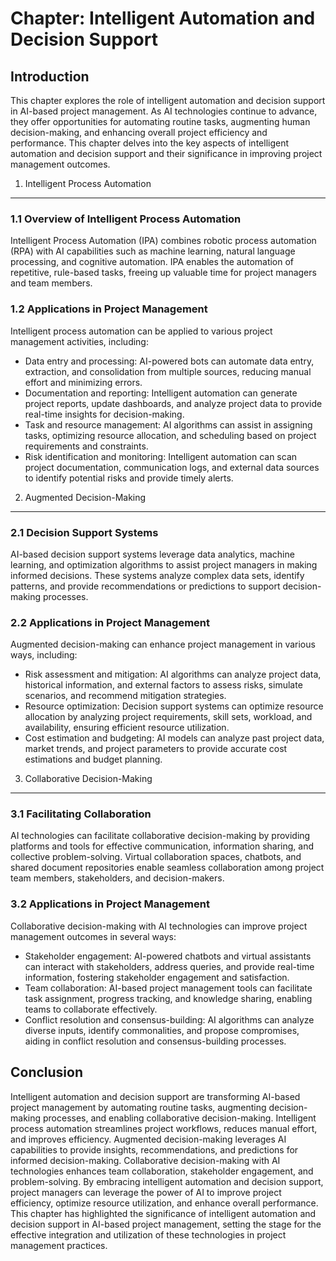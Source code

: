 Chapter: Intelligent Automation and Decision Support
====================================================

Introduction
------------

This chapter explores the role of intelligent automation and decision support in AI-based project management. As AI technologies continue to advance, they offer opportunities for automating routine tasks, augmenting human decision-making, and enhancing overall project efficiency and performance. This chapter delves into the key aspects of intelligent automation and decision support and their significance in improving project management outcomes.

1. Intelligent Process Automation
---------------------------------

### 1.1 Overview of Intelligent Process Automation

Intelligent Process Automation (IPA) combines robotic process automation (RPA) with AI capabilities such as machine learning, natural language processing, and cognitive automation. IPA enables the automation of repetitive, rule-based tasks, freeing up valuable time for project managers and team members.

### 1.2 Applications in Project Management

Intelligent process automation can be applied to various project management activities, including:

* Data entry and processing: AI-powered bots can automate data entry, extraction, and consolidation from multiple sources, reducing manual effort and minimizing errors.
* Documentation and reporting: Intelligent automation can generate project reports, update dashboards, and analyze project data to provide real-time insights for decision-making.
* Task and resource management: AI algorithms can assist in assigning tasks, optimizing resource allocation, and scheduling based on project requirements and constraints.
* Risk identification and monitoring: Intelligent automation can scan project documentation, communication logs, and external data sources to identify potential risks and provide timely alerts.

2. Augmented Decision-Making
----------------------------

### 2.1 Decision Support Systems

AI-based decision support systems leverage data analytics, machine learning, and optimization algorithms to assist project managers in making informed decisions. These systems analyze complex data sets, identify patterns, and provide recommendations or predictions to support decision-making processes.

### 2.2 Applications in Project Management

Augmented decision-making can enhance project management in various ways, including:

* Risk assessment and mitigation: AI algorithms can analyze project data, historical information, and external factors to assess risks, simulate scenarios, and recommend mitigation strategies.
* Resource optimization: Decision support systems can optimize resource allocation by analyzing project requirements, skill sets, workload, and availability, ensuring efficient resource utilization.
* Cost estimation and budgeting: AI models can analyze past project data, market trends, and project parameters to provide accurate cost estimations and budget planning.

3. Collaborative Decision-Making
--------------------------------

### 3.1 Facilitating Collaboration

AI technologies can facilitate collaborative decision-making by providing platforms and tools for effective communication, information sharing, and collective problem-solving. Virtual collaboration spaces, chatbots, and shared document repositories enable seamless collaboration among project team members, stakeholders, and decision-makers.

### 3.2 Applications in Project Management

Collaborative decision-making with AI technologies can improve project management outcomes in several ways:

* Stakeholder engagement: AI-powered chatbots and virtual assistants can interact with stakeholders, address queries, and provide real-time information, fostering stakeholder engagement and satisfaction.
* Team collaboration: AI-based project management tools can facilitate task assignment, progress tracking, and knowledge sharing, enabling teams to collaborate effectively.
* Conflict resolution and consensus-building: AI algorithms can analyze diverse inputs, identify commonalities, and propose compromises, aiding in conflict resolution and consensus-building processes.

Conclusion
----------

Intelligent automation and decision support are transforming AI-based project management by automating routine tasks, augmenting decision-making processes, and enabling collaborative decision-making. Intelligent process automation streamlines project workflows, reduces manual effort, and improves efficiency. Augmented decision-making leverages AI capabilities to provide insights, recommendations, and predictions for informed decision-making. Collaborative decision-making with AI technologies enhances team collaboration, stakeholder engagement, and problem-solving. By embracing intelligent automation and decision support, project managers can leverage the power of AI to improve project efficiency, optimize resource utilization, and enhance overall performance. This chapter has highlighted the significance of intelligent automation and decision support in AI-based project management, setting the stage for the effective integration and utilization of these technologies in project management practices.
